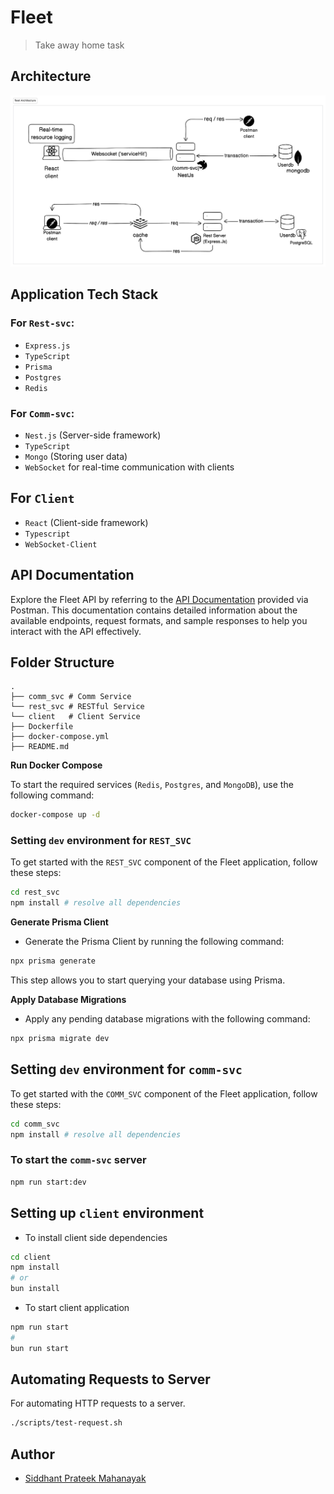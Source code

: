 # Fleet 

> Take away home task

## Architecture

![](./assets/fleet-dg.png)

## Application Tech Stack

### For `Rest-svc`:
- `Express.js`
- `TypeScript`
- `Prisma`
- `Postgres`
- `Redis`

### For `Comm-svc`:

- `Nest.js` (Server-side framework)
- `TypeScript`
- `Mongo` (Storing user data)
- `WebSocket` for real-time communication with clients

## For `Client`

- `React` (Client-side framework)
- `Typescript`
- `WebSocket-Client`

## API Documentation

Explore the Fleet API by referring to the [API Documentation](https://documenter.getpostman.com/view/16181974/2s9YC4UD7a) provided via Postman. This documentation contains detailed information about the available endpoints, request formats, and sample responses to help you interact with the API effectively.

## Folder Structure
```
.
├── comm_svc # Comm Service
└── rest_svc # RESTful Service
└── client   # Client Service
├── Dockerfile
├── docker-compose.yml
├── README.md
```

**Run Docker Compose**

To start the required services (`Redis`, `Postgres`, and `MongoDB`), use the following command:
```bash
docker-compose up -d
```


### Setting `dev` environment for `REST_SVC`

To get started with the `REST_SVC` component of the Fleet application, follow these steps:

```bash
cd rest_svc
npm install # resolve all dependencies
```

**Generate Prisma Client**

- Generate the Prisma Client by running the following command:
```bash
npx prisma generate
```
This step allows you to start querying your database using Prisma.

**Apply Database Migrations**

- Apply any pending database migrations with the following command:
 ```bash
npx prisma migrate dev
```

## Setting `dev` environment for `comm-svc`

To get started with the `COMM_SVC` component of the Fleet application, follow these steps:

```bash
cd comm_svc
npm install # resolve all dependencies
```

### To start the `comm-svc` server 
```bash
npm run start:dev
```

## Setting up `client` environment

- To install client side dependencies
```bash
cd client
npm install 
# or
bun install
```
-  To start client application
```bash
npm run start
# 
bun run start
```

## Automating Requests to Server 

For automating HTTP requests to a server.

```bash
./scripts/test-request.sh
```


## Author

- [Siddhant Prateek Mahanayak](https://github.com/siddhantprateek)